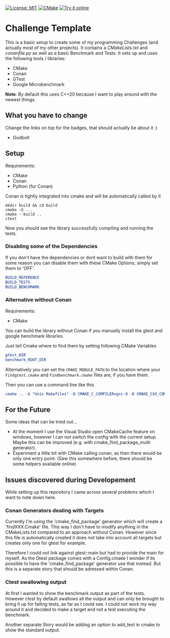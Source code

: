 [![License: MIT](https://img.shields.io/badge/License-MIT-blue.svg)](https://opensource.org/licenses/MIT)
[![CMake](https://github.com/DonRomanos/Challenge_Template/actions/workflows/build.yaml/badge.svg?branch=master)](https://github.com/DonRomanos/Challenge_Template/actions/workflows/build.yaml)
<a href="https://godbolt.org/z/ux8sUi">![Try it online](https://img.shields.io/badge/try%20it-online-blue.svg)</a>

# Challenge Template

This is a basic setup to create some of my programming Challenges (and actually most of my other projects). It contains a *CMakeLists.txt* and *conanfile.py* as well as a basic Benchmark and Tests. It sets up and uses the following tools / libraries:

* CMake
* Conan
* GTest
* Google Microbenchmark

**Note**: By default this uses C++20 because I want to play around with the newest things.

## What you have to change

Change the links on top for the badges, that should actually be about it :)

* Godbolt

## Setup

Requirements:

* CMake
* Conan
* Python (for Conan)

Conan is tightly integrated into cmake and will be automatically called by it

```shell
mkdir build && cd build
cmake -G ...
cmake --build ..
ctest
```

Now you should see the library successfully compiling and running the tests.

### Disabling some of the Dependencies

If you don't have the dependencies or dont want to build with them for some reason you can disable them with these CMake Options, simply set them to 'OFF'.

```cmake
BUILD_REFERENCE
BUILD_TESTS
BUILD_BENCHMARK
```

### Alternative without Conan

Requirements:

* CMake

You can build the library without Conan if you manually install the gtest and google benchmark libraries.

Just tell Cmake where to find them by setting following CMake Variables

```cmake
gtest_DIR
benchmark_ROOT_DIR
```

Alternatively you can set the `CMAKE_MODULE_PATH` to the location where your `Findgtest.cmake` and `Findbenchmark.cmake` files are, if you have them.

Then you can use a command line like this

```cmake
cmake .. -G "Unix Makefiles" -D CMAKE_C_COMPILER=gcc-9 -D CMAKE_CXX_COMPILER=g++-9 -DCMAKE_BUILD_TYPE=DEBUG -D CMAKE_MODULE_PATH=$PWD
```
## For the Future

Some ideas that can be tried out...

* At the moment I use the Visual Studio open CMakeCache feature on windows, however I can not switch the config with the current setup. Maybe this can be improved (e.g. with cmake_find_package_multi generator).
* Experiment a little bit with CMake calling conan, as then there would be only one entry point. (Saw this somewhere before, there should be some helpers available online)

## Issues discovered during Developement

While setting up this repository I came across several problems which I want to note down here.

### Conan Generators dealing with Targets

Currently I'm using the 'cmake_find_package' generator which will create a 'findXXX.Cmake' file. This way I don't have to modify anything in the CMakeLists.txt compared to an approach without Conan. However since this file is automatically created it does not take into account all targets but creates only one for gtest for example.

Therefore I could not link against gtest::main but had to provide the main for myself. As the Gtest package comes with a Config.cmake I wonder if its possible to have the 'cmake_find_package' generator use that instead. But this is a separate story that should be adressed within Conan.

### Ctest swallowing output

At first I wanted to show the benchmark output as part of the tests. However ctest by default swallows all the output and can only be brought to bring it up for failing tests, as far as I could see. I could not work my way around it and decided to make a target and not a test executing the benchmark.

Another separate Story would be adding an option to add_test in cmake to show the standard output.
